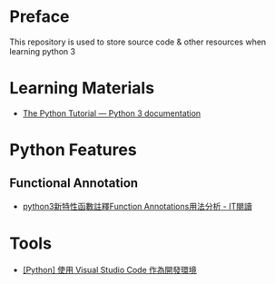 Preface
=======

This repository is used to store source code & other resources when learning python 3




Learning Materials
==================

- [The Python Tutorial — Python 3 documentation](https://docs.python.org/3/tutorial/index.html)




Python Features
===============

## Functional Annotation

- [python3新特性函數註釋Function Annotations用法分析 - IT閱讀](http://www.itread01.com/articles/1476396932.html)


Tools
=====

- [[Python] 使用 Visual Studio Code 作為開發環境](http://oranwind.org/python-vscode/)